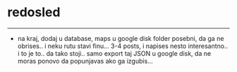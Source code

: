 # redosled








----- ----- ----- ----- ----- ----- ----- -----

- na kraj, dodaj u database, maps u google disk folder posebni, da ga ne obrises.. i neku rutu stavi finu... 3-4 posts, i napises nesto interesantno.. i to je to.. da tako stoji.. samo export taj JSON u google disk, da ne moras ponovo da popunjavas ako ga izgubis...



